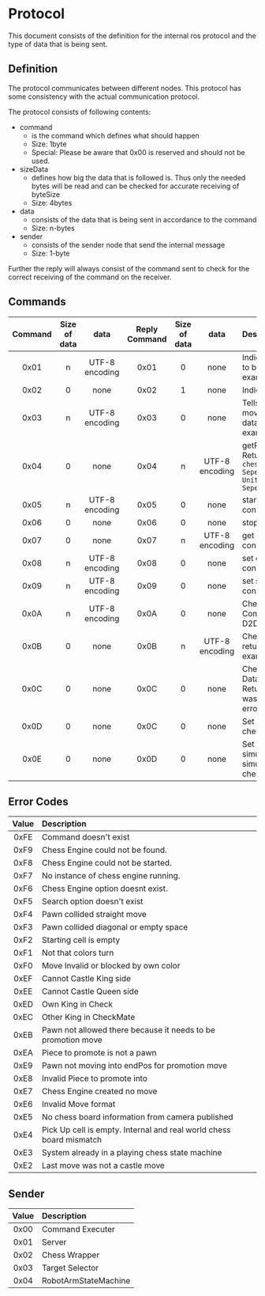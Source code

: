 <!---
 @(#) Protocol Document 0.1 2023/03/17
 
 Copyright (c) Omar Ibrahim
 All rights reserved.
 -->

# Protocol

This document consists of the definition for the internal ros protocol and the type of data that is being sent.

## Definition
The protocol communicates between different nodes.
This protocol has some consistency with the actual communication protocol.



The protocol consists of following contents:
- command
    - is the command which defines what should happen
    - Size: 1byte
    - Special: Please be aware that 0x00 is reserved and should not be used.
- sizeData
    - defines how big the data that is followed is. Thus only the needed bytes will be read and can be checked for accurate receiving of byteSize
    - Size: 4bytes
- data
    - consists of the data that is being sent in accordance to the command
    - Size: n-bytes
- sender
    - consists of the sender node that send the internal message
    - Size: 1-byte

Further the reply will always consist of the command sent to check for the correct receiving of the command on the receiver.


## Commands

|   Command |   Size of data    |   data            |   Reply Command   |   Size of data    |   data            |   Description
|   :-----: |   :----------:    |   :--:            |   :-----------:   |   :----------:    |   :--:            |   :---------
|   0x01    |   n               |   UTF-8 encoding  |   0x01            |   0               |   none            |   Indicates to set a target. Data to be send is <code>ChessMove</code> example: D2D4, A2A4,.....
|   0x02    |   0               |   none            |   0x02            |   1               |   none            |   Indicates to set a clear target.
|   0x03    |   n               |   UTF-8 encoding  |   0x03            |   0               |   none            |   Tells the robot arm to make a movement using the supplied data to be send is <code>ChessMove</code> example: D2D4, A2A4,.....
|   0x04    |   0               |   none            |   0x04            |   n               |   UTF-8 encoding  |   getPossible Chess engines. Return data consists of each <code>chessEngine11F(Ascii Unit Seperator)chessEngine1F(Ascii Unit Seperator)chessEngine....</code>
|   0x05    |   n               |   UTF-8 encoding  |   0x05            |   0               |   none            |   start chess Engine. Data consists of <code>chessEngineName</code>
|   0x06    |   0               |   none            |   0x06            |   0               |   none            |   stop chess Engine.
|   0x07    |   0               |   none            |   0x07            |   n               |   UTF-8 encoding  |   get chess engine options. Data consists of <code>Unknown</code>
|   0x08    |   n               |   UTF-8 encoding  |   0x08            |   0               |   none            |   set chess engine option. Data consists of <code>Unknown</code>
|   0x09    |   n               |   UTF-8 encoding  |   0x09            |   0               |   none            |   set search option. Data consists of <code>Unknown</code>
|   0x0A    |   n               |   UTF-8 encoding  |   0x0A            |   0               |   none            |   Chess Player move send Command <code>ChessMove</code> example: D2D4, A2A4,.....
|   0x0B    |   0               |   none            |   0x0B            |   n               |   UTF-8 encoding  |   Chess Chessengine move return Command <code>ChessMove</code> example: D2D4, A2A4,.....
|   0x0C    |   0               |   none            |   0x0C            |   0               |   none            |   Check if it is a castleMove. Data to send <code>ChessMove</code>. Returns cmdByte if last move was castle move otherwise error 0xE3
|   0x0D    |   0               |   none            |   0x0C            |   0               |   none            |   Set system playing against chess engine without roboter
|   0x0E    |   0               |   none            |   0x0D            |   0               |   none            |   Set system into complete simulation with roboter simulating player and chessEngine




## Error Codes
|   Value   |   Description
|   :---:   |   :----------
|   0xFE    |   Command doesn't exist
|   0xF9    |   Chess Engine could not be found.
|   0xF8    |   Chess Engine could not be started.
|   0xF7    |   No instance of chess engine running.
|   0xF6    |   Chess Engine option doesnt exist.
|   0xF5    |   Search option doesn't exist
|   0xF4    |   Pawn collided straight move
|   0xF3    |   Pawn collided diagonal or empty space
|   0xF2    |   Starting cell is empty
|   0xF1    |   Not that colors turn
|   0xF0    |   Move Invalid or blocked by own color
|   0xEF    |   Cannot Castle King side
|   0xEE    |   Cannot Castle Queen side
|   0xED    |   Own King in Check
|   0xEC    |   Other King in CheckMate
|   0xEB    |   Pawn not allowed there because it needs to be promotion move
|   0xEA    |   Piece to promote is not a pawn
|   0xE9    |   Pawn not moving into endPos for promotion move
|   0xE8    |   Invalid Piece to promote into
|   0xE7    |   Chess Engine created no move
|   0xE6    |   Invalid Move format
|   0xE5    |   No chess board information from camera published
|   0xE4    |   Pick Up cell is empty. Internal and real world chess board mismatch
|   0xE3    |   System already in a playing chess state machine  
|   0xE2    |   Last move was not a castle move

## Sender
|   Value   |   Description
|   :---:   |   :----------
|   0x00    |   Command Executer
|   0x01    |   Server
|   0x02    |   Chess Wrapper
|   0x03    |   Target Selector
|   0x04    |   RobotArmStateMachine